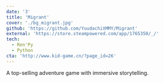 ```yaml
---
date: '3'
title: 'Migrant'
cover: './bg_migrant.jpg'
github: 'https://github.com/YuudachiXMMY/Migrant'
external: 'https://store.steampowered.com/app/1765350/_/'
tech:
  - Ren'Py
  - Python
cta: 'http://www.kid-game.cn/?page_id=26'
---
```


A top-selling adventure game with immersive storytelling.

